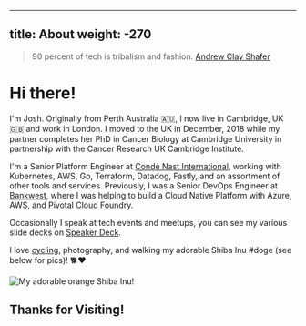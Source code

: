 
---
title: About
weight: -270
---

<blockquote> 90 percent of tech is tribalism and fashion. 
<span itemscope itemtype="http://schema.org/Person" class="cite">
  <span itemprop="author name"><a href="https://twitter.com/littleidea">Andrew Clay Shafer</a></span>
</span></blockquote>

# Hi there!

I'm Josh. Originally from Perth Australia 🇦🇺, I now live in Cambridge, UK :gb: and work in London. I moved to the UK in December, 2018 while my partner completes her PhD in Cancer Biology at Cambridge University in partnership with the Cancer Research UK Cambridge Institute.

I'm a Senior Platform Engineer at [Condé Nast International](https://condenastinternational.com), working with Kubernetes, AWS, Go, Terraform, Datadog, Fastly, and an assortment of other tools and services. Previously, I was a Senior DevOps Engineer at [Bankwest](https://bankwest.com.au), where I was helping to build a Cloud Native Platform with Azure, AWS, and Pivotal Cloud Foundry.

Occasionally I speak at tech events and meetups, you can see my various slide decks on [Speaker Deck](https://speakerdeck.com/jmickey).

I love [cycling](https://www.strava.com/athletes/32368360), photography, and walking my adorable Shiba Inu #doge (see below for pics)! :dog2::heart:

![My adorable orange Shiba Inu!](/images/2019/05/puppy-images.png)

## Thanks for Visiting!

